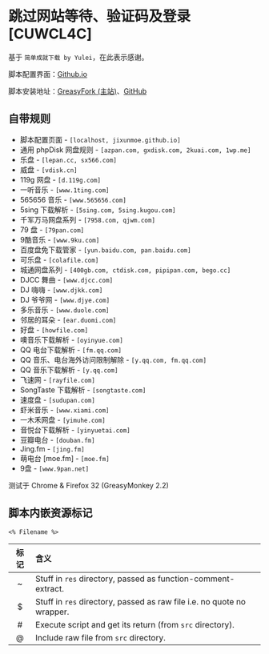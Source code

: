 # 跳过网站等待、验证码及登录 [CUWCL4C]

基于 `简单成就下载 by Yulei`，在此表示感谢。

脚本配置界面：[Github.io](http://jixunmoe.github.io/cuwcl4c/config/)

脚本安装地址：[GreasyFork (主站)](https://greasyfork.org/zh-CN/scripts/2600)、[GitHub](https://github.com/JixunMoe/cuwcl4c/raw/master/out/CUWCL4C.user.js)


## 自带规则
- 脚本配置页面 - `[localhost, jixunmoe.github.io]`
- 通用 phpDisk 网盘规则 - `[azpan.com, gxdisk.com, 2kuai.com, 1wp.me]`
- 乐盘 - `[lepan.cc, sx566.com]`
- 威盘 - `[vdisk.cn]`
- 119g 网盘 - `[d.119g.com]`
- 一听音乐 - `[www.1ting.com]`
- 565656 音乐 - `[www.565656.com]`
- 5sing 下载解析 - `[5sing.com, 5sing.kugou.com]`
- 千军万马网盘系列 - `[7958.com, qjwm.com]`
- 79 盘 - `[79pan.com]`
- 9酷音乐 - `[www.9ku.com]`
- 百度盘免下载管家 - `[yun.baidu.com, pan.baidu.com]`
- 可乐盘 - `[colafile.com]`
- 城通网盘系列 - `[400gb.com, ctdisk.com, pipipan.com, bego.cc]`
- DJCC 舞曲 - `[www.djcc.com]`
- DJ 嗨嗨 - `[www.djkk.com]`
- DJ 爷爷网 - `[www.djye.com]`
- 多乐音乐 - `[www.duole.com]`
- 邻居的耳朵 - `[ear.duomi.com]`
- 好盘 - `[howfile.com]`
- 噢音乐下载解析 - `[oyinyue.com]`
- QQ 电台下载解析 - `[fm.qq.com]`
- QQ 音乐、电台海外访问限制解除 - `[y.qq.com, fm.qq.com]`
- QQ 音乐下载解析 - `[y.qq.com]`
- 飞速网 - `[rayfile.com]`
- SongTaste 下载解析 - `[songtaste.com]`
- 速度盘 - `[sudupan.com]`
- 虾米音乐 - `[www.xiami.com]`
- 一木禾网盘 - `[yimuhe.com]`
- 音悦台下载解析 - `[yinyuetai.com]`
- 豆瓣电台 - `[douban.fm]`
- Jing.fm - `[jing.fm]`
- 萌电台 [moe.fm] - `[moe.fm]`
- 9盘 - `[www.9pan.net]`

测试于 Chrome & Firefox 32 (GreasyMonkey 2.2)


## 脚本内嵌资源标记
`<% Filename %>`

 标记  | 含义
:-----:|:---------
   ~   | Stuff in `res` directory, passed as function-comment-extract.
   $   | Stuff in `res` directory, passed as raw file i.e. no quote no wrapper.
  \#   | Execute script and get its return (from `src` directory).
   @   | Include raw file from `src` directory.
